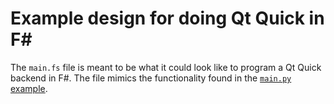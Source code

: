 # Example design for doing Qt Quick in F#

The `main.fs` file is meant to be what it could look like to program a Qt Quick backend in F#. The file mimics the functionality found in the [`main.py` example](../minimal-qt-quick/minimal_qt_quick/main.py).
